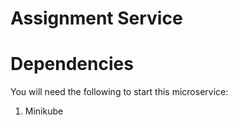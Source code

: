 # Assignment Service

# Dependencies
You will need the following to start this microservice:
1. Minikube

